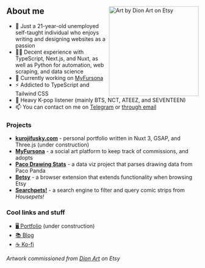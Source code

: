 <div>
  <img align="right" alt="Art by Dion Art on Etsy" width="235" src="https://res.cloudinary.com/kuroji-fusky-s3/image/upload/fursonas/comms/dionart_fusky_062af1.png">
  <h2>About me</h2>
</div>

- 🦊 Just a 21-year-old unemployed self-taught individual who enjoys writing and designing websites as a passion
- 👨‍💻 Decent experience with TypeScript, Next.js, and Nuxt, as well as Python for automation, web scraping, and data science
- 🔭 Currently working on [MyFursona][mf]
- ⚡ Addicted to TypeScript and Tailwind CSS
- 💜 Heavy K-pop listener (mainly BTS, NCT, ATEEZ, and SEVENTEEN)
- 📫 You can contact on me on [Telegram][tme] or [through email][kemail]

### Projects

- [**kurojifusky.com**][pnb] - personal portfolio written in Nuxt 3, GSAP, and Three.js (under construction)
- [**MyFursona**][mf] - a social art platform to keep track of commissions, and adopts
- [**Paco Drawing Stats**][paco] - a data viz project that parses drawing data from Paco Panda
- [**Betsy**][betsy] - a browser extension that extends functionality when browsing Etsy
- [**Searchpets!**][sp] - a search engine to filter and query comic strips from *Housepets!*

### Cool links and stuff

- [🖥️ Portfolio][portfolio] (under construction)
- [📚 Blog][blog]
- [☕ Ko-fi][kofi]

*Artwork commissioned from [Dion Art](https://www.etsy.com/shop/DionDigitalArt) on Etsy*

[mf]: https://github.com/MyFursona-Project/MyFursona
[paco]: https://github.com/kuroji-fusky/pacopanda-drawing-stats
[betsy]: https://github.com/kuroji-fusky/betsy
[sp]: https://github.com/foosky-labs/searchpets
[pnb]: https://github.com/kuroji-fusky/kurojifusky.com

[tme]: https://t.me/kurojifusky
[kemail]: mailto:hello@kurojifusky.com

[portfolio]: https://kurojifusky.com/
[blog]: https://blog.kurojifusky.com/
[kofi]: https://ko-fi.com/kuroji_fusky
